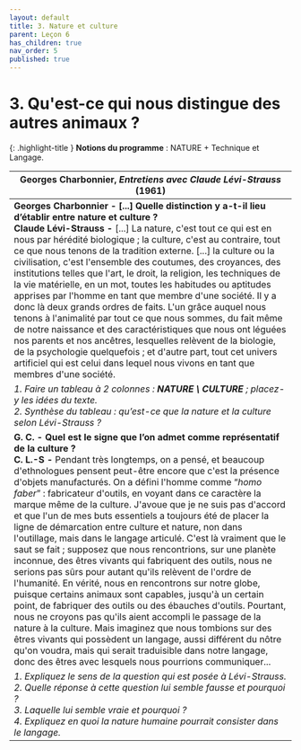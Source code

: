 ```yaml
---
layout: default
title: 3. Nature et culture
parent: Leçon 6
has_children: true
nav_order: 5
published: true
---
```

# 3. Qu'est-ce qui nous distingue des autres animaux ?

{: .highlight-title }
**Notions du programme** : NATURE + Technique et Langage.


| Georges Charbonnier, *Entretiens avec Claude Lévi-Strauss* (1961) |
| ------------------------------------------------------------ |
| **Georges Charbonnier - [...] Quelle distinction y a-t-il lieu d’établir entre nature et culture ?**<br/>**Claude Lévi-Strauss -** [...] La nature, c'est tout ce qui est en nous par hérédité biologique ; la culture, c'est au contraire, tout ce que nous tenons de la tradition externe. [...] la culture ou la civilisation, c'est l'ensemble des coutumes, des croyances, des institutions telles que l'art, le droit, la religion, les techniques de la vie matérielle, en un mot, toutes les habitudes ou aptitudes apprises par l'homme en tant que membre d'une société. Il y a donc là deux grands ordres de faits. L'un grâce auquel nous tenons à l'animalité par tout ce que nous sommes, du fait même de notre naissance et des caractéristiques que nous ont léguées nos parents et nos ancêtres, lesquelles relèvent de la biologie, de la psychologie quelquefois ; et d'autre part, tout cet univers artificiel qui est celui dans lequel nous vivons en tant que membres d'une société. |
| *1. Faire un tableau à 2 colonnes : **NATURE \ CULTURE** ; placez-y les idées du texte. <br />2. Synthèse du tableau : qu’est-ce que la nature et la culture selon Lévi-Strauss ?* |
| **G. C. - Quel est le signe que l’on admet comme représentatif de la culture ?**<br/>**C. L.-S -** Pendant très longtemps, on a pensé, et beaucoup d'ethnologues pensent peut-être encore que c'est la présence d'objets manufacturés. On a défini l'homme comme “*homo faber*” : fabricateur d'outils, en voyant dans ce caractère la marque même de la culture. J'avoue que je ne suis pas d'accord et que l'un de mes buts essentiels a toujours été de placer la ligne de démarcation entre culture et nature, non dans l'outillage, mais dans le langage articulé. C'est là vraiment que le saut se fait ; supposez que nous rencontrions, sur une planète inconnue, des êtres vivants qui fabriquent des outils, nous ne serions pas sûrs pour autant qu'ils relèvent de l'ordre de l'humanité. En vérité, nous en rencontrons sur notre globe, puisque certains animaux sont capables, jusqu'à un certain point, de fabriquer des outils ou des ébauches d'outils. Pourtant, nous ne croyons pas qu'ils aient accompli le passage de la nature à la culture. Mais imaginez que nous tombions sur des êtres vivants qui possèdent un langage, aussi différent du nôtre qu'on voudra, mais qui serait traduisible dans notre langage, donc des êtres avec lesquels nous pourrions communiquer... |
| *1. Expliquez le sens de la question qui est posée à Lévi-Strauss. <br />2. Quelle réponse à cette question lui semble fausse et pourquoi ? <br />3. Laquelle lui semble vraie et pourquoi ? <br> 4. Expliquez en quoi la nature humaine pourrait consister dans le langage.* |
